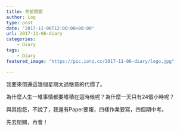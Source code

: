```yaml
---
title: 考前閉關
author: Log
type: post
date: "2017-11-06T12:00:00+08:00"
url: 2017-11-06-diary
categories:
    - Diary
tags:
    - Diary
featured_image: "https://pic.iorz.cc/2017-11-06-diary/logo.jpg"

---
```


我要來償還這幾個星期太過愜意的代價了。

為什麼人生一堆事情都要堆積在這時候呢？為什麼一天只有24個小時呢？

與其抱怨，不說了，我還有Paper要報，四樣作業要寫，四個期中考。

先去閉關，再會！
